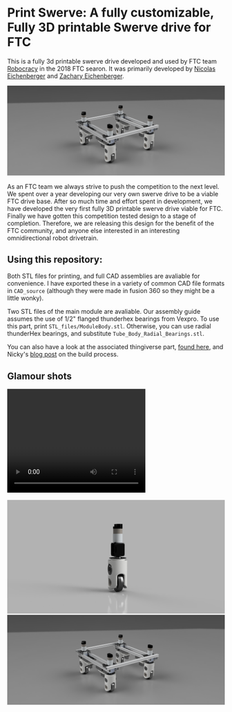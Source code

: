 # Print Swerve: A fully customizable, Fully 3D printable Swerve drive for FTC 

This is a fully 3d printable swerve drive developed and used by FTC team [Robocracy](http://www.ftcrobocracy.org) in the 2018 FTC searon. It was primarily developed by [Nicolas Eichenberger](https://sites.google.com/view/neichenberger/) and [Zachary Eichenberger](https://github.com/ZachEichen).

![A render of the printable swerve assembled](images/Print_Swerve_Assembled_render_1.png)

As an FTC team we always strive to push the competition to the next level. We spent over a year developing our very own swerve drive to be a viable FTC drive base. 
After so much time and effort spent in development, we have developed the very first fully 3D printable swerve drive viable for FTC. Finally we have gotten this competition tested design to a stage of completion. 
Therefore, we are releasing this design for the benefit of the FTC community, and anyone else interested in an interesting omnidirectional robot drivetrain. 

## Using this repository: 

Both STL files for printing, and full CAD assemblies are avaliable for convenience. I have exported these in a variety of common CAD file formats in `CAD_source` (although they were made in fusion 360 so they might be a little wonky). 

Two STL files of the main module are avaliable. Our assembly guide assumes the use of 1/2" flanged thunderhex bearings from Vexpro. To use this part, print `STL_files/ModuleBody.stl`. Otherwise, you can use radial thunderHex bearings, and substitute `Tube_Body_Radial_Bearings.stl`.

You can also have a look at the associated thingiverse part, [found here](https://www.thingiverse.com/thing:2998874/files), and Nicky's [blog post](https://sites.google.com/view/neichenberger/projects/robotics-projects/swerve-drive-saga)  on the build process. 

## Glamour shots 

<video width="320" height="240" controls>
  <source src="images/publicSwerveAssemblyExample.mp4" type="video/mp4">
</video>


![Glam shot](images/Print_Swerve_Render_2.png)
![Glam shot](images/Print_Swerve_Assembled_render_1.png)